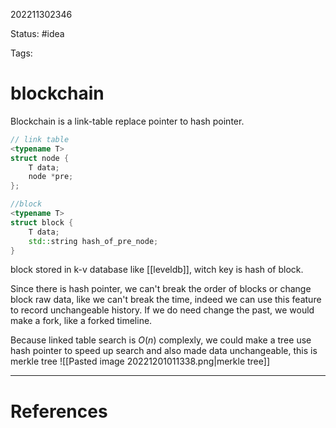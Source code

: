 202211302346

Status: #idea

Tags:

# blockchain

Blockchain is a link-table replace pointer to hash pointer.
```cpp
// link table
<typename T>
struct node {
	T data;
	node *pre;
};

//block
<typename T>
struct block {
	T data;
	std::string hash_of_pre_node;
}
```
block stored in k-v database like [[leveldb]], witch key is hash of block.

Since there is hash pointer, we can't break the order of blocks or change block raw data, like we can't break the time, indeed we can use this feature to record unchangeable history. If we do need change the past, we would make a fork, like a forked timeline.

Because linked table search is $O(n)$ complexly, we could make a tree use hash pointer to speed up search and also made data unchangeable, this is merkle tree
![[Pasted image 20221201011338.png|merkle tree]]

---
# References